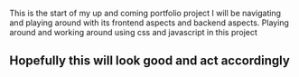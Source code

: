 This is the start of my up and coming portfolio project
I will be navigating and playing around with its frontend aspects
and backend aspects. Playing around and working around using css and javascript in this project
<h2>Hopefully this will look good and act accordingly</h2>
